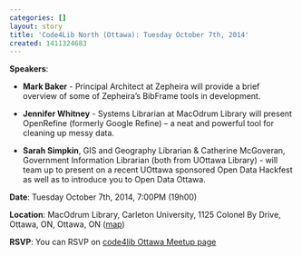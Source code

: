 ```yaml
---
categories: []
layout: story
title: 'Code4Lib North (Ottawa): Tuesday October 7th, 2014'
created: 1411324683
---
```

**Speakers**:

* **Mark Baker** - Principal Architect at Zepheira will provide a brief overview of some of Zepheira’s BibFrame tools in development.

* **Jennifer Whitney** - Systems Librarian at MacOdrum Library will present OpenRefine (formerly Google Refine) – a neat and powerful tool for cleaning up messy data.

* **Sarah Simpkin**, GIS and Geography Librarian & Catherine McGoveran, Government Information Librarian (both from UOttawa Library) - will team up to present on a recent  UOttawa sponsored Open Data Hackfest as well as to introduce you to Open Data Ottawa.

**Date**: Tuesday October 7th, 2014, 7:00PM (19h00)

**Location**: MacOdrum Library, Carleton University, 1125 Colonel By Drive, Ottawa, ON, Ottawa, ON ([map](https://www.google.ca/maps/place/1125+Colonel+By+Dr,+Carleton+University,+Ottawa,+ON+K1S+5R1/@45.3835317,-75.6975174,17z/data=!3m1!4b1!4m2!3m1!1s0x4cce067662eae8cf:0x9cd8d41fd34473d1))

**RSVP**: You can RSVP on [code4lib Ottawa Meetup page](http://www.meetup.com/Code4lib-Ottawa/)
